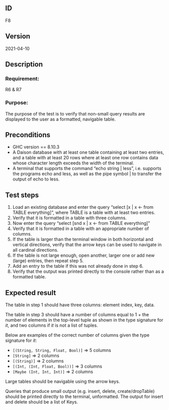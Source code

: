 ## ID

F8

## Version

2021-04-10

## Description

### Requirement: 
R6 & R7

### Purpose:
The purpose of the test is to verify that non-small query results are displayed to the user as a formatted, navigable table. 

## Preconditions
- GHC version == 8.10.3
- A Daison database with at least one table containing at least two entries, and a table with at least 20 rows where at least one row contains data whose character length exceeds the width of the terminal.
- A terminal that supports the command “echo string | less”, i.e. supports the programs echo and less, as well as the pipe symbol | to transfer the output of echo to less. 

## Test steps
1. Load an existing database and enter the query  “select [x | x <- from TABLE everything]”, where TABLE is a table with at least two entries.
2. Verify that it is formatted in a table with three columns.
3. Now enter the query “select [snd x | x <- from TABLE everything]”
4. Verify that it is formatted in a table with an appropriate number of columns.
5. If the table is larger than the terminal window in both horizontal and vertical directions, verify that the arrow keys can be used to navigate in all cardinal directions.
6. If the table is not large enough, open another, larger one or add new (large) entries, then repeat step 5.
7. Add an entry to the table if this was not already done in step 6.
8. Verify that the output was printed directly to the console rather than as a formatted table.


## Expected result

The table in step 1 should have three columns: element index, key, data.

The table in step 3 should have a number of columns equal to 1 + the number of elements in the top-level tuple as shown in the type signature for *it*, and two columns if *it* is not a list of tuples.

Below are examples of the correct number of columns given the type signature for *it*:
 - `[(String, String, Float, Bool)]` => 5 columns
 - `[String]` => 2 columns
 - `[(String)]` => 2 columns
 - `[(Int, (Int, Float, Bool))]` => 3 columns
 - `[Maybe (Int, Int, Int)]` => 2 columns

Large tables should be navigable using the arrow keys.

Queries that produce small output (e.g. insert, delete, create/dropTable) should be printed directly to the terminal, unformatted. The output for insert and delete should be a list of Keys.


